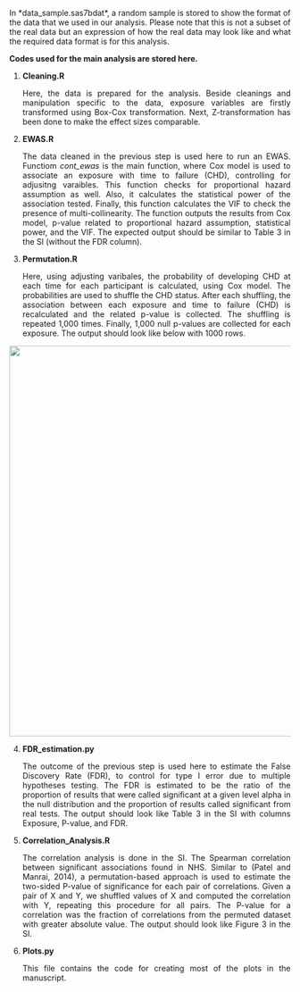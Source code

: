 <p align="justify"> In *data_sample.sas7bdat*, a random sample is stored to show the format of the data that we used in our analysis. Please note that this is not a subset of the real data but an expression of how the real data may look like and what the required data format is for this analysis.</p>


**Codes used for the main analysis are stored here.**

1. **Cleaning.R** <p align="justify"> Here, the data is prepared for the analysis. Beside cleanings and manipulation specific to the data, exposure variables are firstly transformed using Box-Cox transformation. Next, Z-transformation has been done to make the effect sizes comparable.
</p>

2. **EWAS.R** <p align="justify"> The data cleaned in the previous step is used here to run an EWAS. Functiom *cont_ewas* is the main function, where Cox model is used to associate an exposure with time to failure (CHD), controlling for adjusitng varaibles. This function checks for proportional hazard assumption as well. Also, it calculates the statistical power of the association tested. Finally, this function calculates the VIF to check the presence of multi-collinearity. The function outputs the results from Cox model, p-value related to proportional hazard assumption, statistical power, and the VIF. The expected output should be similar to Table 3 in the SI (without the FDR column).
</p>

3. **Permutation.R**  <p align="justify"> Here, using adjusting varibales, the probability of developing CHD at each time for each participant is calculated, using Cox model. The probabilities are used to shuffle the CHD status. After each shuffling, the association between each exposure and time to failure (CHD) is recalculated and the related p-value is collected. The shuffling is repeated 1,000 times. Finally, 1,000 null p-values are collected for each exposure. The output should look like below with 1000 rows.
</p>

<img src="https://github.com/soodimilanlouei/EWAS-NHS/blob/master/Code/NHS_1/permutation-output.png" width="700">

4. **FDR_estimation.py**  <p align="justify"> The outcome of the previous step is used here to estimate the False Discovery Rate (FDR), to control for type I error due to multiple hypotheses testing. The FDR is estimated to be the ratio of the proportion of results that were called significant at a given level alpha in the null distribution and the proportion of results called significant from real tests. The output should look like Table 3 in the SI with columns Exposure, P-value, and FDR.
</p>

5. **Correlation_Analysis.R**  <p align="justify"> The correlation analysis is done in the SI. The Spearman correlation between significant associations found in NHS. Similar to (Patel and Manrai, 2014), a permutation-based approach is used to estimate the two-sided P-value of significance for each pair of correlations. Given a pair of X and Y, we shuffled values of X and computed the correlation with Y, repeating this procedure for all pairs. The P-value for a correlation was the fraction of correlations from the permuted dataset with greater absolute value. The output should look like Figure 3 in the SI.
</p>

6. **Plots.py**  <p align="justify"> This file contains the code for creating most of the plots in the manuscript.
</p>

